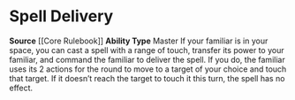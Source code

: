 ﻿---
ability_type: Master
actions: null
frequency: null
id: '18'
name: Spell Delivery
rarity: Common
requirement: null
source: '[[DATABASE/source/Core Rulebook|Core Rulebook]]'
trait: null
type: Familiar Ability

---
# Spell Delivery

**Source** [[Core Rulebook]] 
**Ability Type** Master
If your familiar is in your space, you can cast a spell with a range of touch, transfer its power to your familiar, and command the familiar to deliver the spell. If you do, the familiar uses its 2 actions for the round to move to a target of your choice and touch that target. If it doesn’t reach the target to touch it this turn, the spell has no effect.